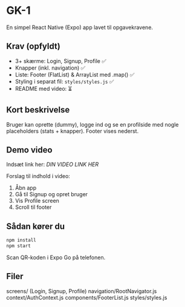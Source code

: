 # GK-1

En simpel React Native (Expo) app lavet til opgavekravene.

## Krav (opfyldt)
- 3+ skærme: Login, Signup, Profile ✅
- Knapper (inkl. navigation) ✅
- Liste: Footer (FlatList) & ArrayList med .map() ✅
- Styling i separat fil: `styles/styles.js` ✅
- README med video:  ⏳

## Kort beskrivelse
Bruger kan oprette (dummy), logge ind og se en profilside med nogle placeholders (stats + knapper). Footer vises nederst.

## Demo video
Indsæt link her: _DIN VIDEO LINK HER_

Forslag til indhold i video:
1. Åbn app
2. Gå til Signup og opret bruger
3. Vis Profile screen
4. Scroll til footer

## Sådan kører du
```bash
npm install
npm start
```
Scan QR-koden i Expo Go på telefonen.

## Filer
screens/ (Login, Signup, Profile)
navigation/RootNavigator.js
context/AuthContext.js
components/FooterList.js
styles/styles.js




